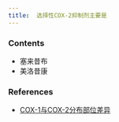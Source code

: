 ```yaml
---
title:  选择性COX-2抑制剂主要是
--- 
```


### Contents
- 塞来昔布
- 美洛昔康

### References
- [COX-1与COX-2分布部位差异](/COX-1与COX-2分布部位差异)
